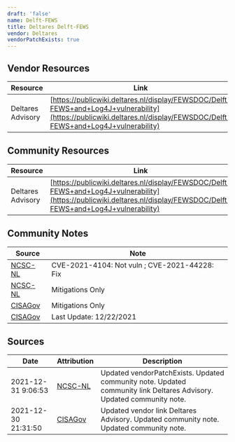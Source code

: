 ```yaml
---
draft: 'false'
name: Delft-FEWS
title: Deltares Delft-FEWS
vendor: Deltares
vendorPatchExists: true
---
```


## Vendor Resources
| Resource | Link |
| --- | --- |
| Deltares Advisory | [https://publicwiki.deltares.nl/display/FEWSDOC/Delft-FEWS+and+Log4J+vulnerability](https://publicwiki.deltares.nl/display/FEWSDOC/Delft-FEWS+and+Log4J+vulnerability) |

## Community Resources
| Resource | Link |
| --- | --- |
| Deltares Advisory | [https://publicwiki.deltares.nl/display/FEWSDOC/Delft-FEWS+and+Log4J+vulnerability](https://publicwiki.deltares.nl/display/FEWSDOC/Delft-FEWS+and+Log4J+vulnerability) |

## Community Notes
| Source | Note |
| --- | --- |
| [NCSC-NL](https://github.com/NCSC-NL/log4shell/blob/main/software/README.md) | CVE-2021-4104: Not vuln ; CVE-2021-44228: Fix </ul> |
| [NCSC-NL](https://github.com/NCSC-NL/log4shell/blob/main/software/README.md) | Mitigations Only |
| [CISAGov](https://raw.githubusercontent.com/cisagov/log4j-affected-db/develop/README.md) | Mitigations Only |
| [CISAGov](https://raw.githubusercontent.com/cisagov/log4j-affected-db/develop/README.md) | Last Update: 12/22/2021 |

## Sources
| Date | Attribution | Description |
| --- | --- | --- |
| 2021-12-31 9:06:53 | [NCSC-NL](https://github.com/NCSC-NL/log4shell/blob/main/software/README.md) | Updated vendorPatchExists. Updated community note. Updated community link Deltares Advisory. Updated community note.  |
| 2021-12-30 21:31:50 | [CISAGov](https://raw.githubusercontent.com/cisagov/log4j-affected-db/develop/README.md) | Updated vendor link Deltares Advisory. Updated community note. Updated community note.  |
